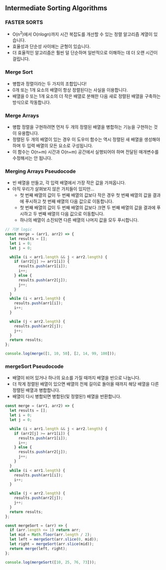## Intermediate Sorting Algorithms

### FASTER SORTS
- O(n<sup>2</sup>)에서 O(nlogn)까지 시간 복잡도를 개선할 수 있는 정렬 알고리즘 계열이 있습니다.
- 효율성과 단순성 사이에는 균형이 있습니다.
- 더 효율적인 알고리즘은 훨씬 덜 단순하며 일반적으로 이해하는 데 더 오랜 시간이 걸립니다.

### Merge Sort
- 병합과 정렬이라는 두 가지의 조합입니다!
- 0개 또는 1개 요소의 배열이 항상 정렬된다는 사실을 이용합니다.
- 배열을 0 또는 1개 요소의 더 작은 배열로 분해한 다음 새로 정렬된 배열을 구축하는 방식으로 작동합니다.

### Merge Arrays 
- 병합 정렬을 구현하려면 먼저 두 개의 정렬된 배열을 병합하는 기능을 구현하는 것이 유용합니다.
- 정렬된 두 개의 배열이 있는 경우 이 도우미 함수는 역시 정렬된 새 배열을 생성해야 하며 두 입력 배열의 모든 요소로 구성됩니다.
- 이 함수는 O(n+m) 시간과 O(n+m) 공간에서 실행되어야 하며 전달된 매개변수를 수정해서는 안 됩니다.

### Merging Arrays Pseudocode 
- 빈 배열을 만들고, 각 입력 배열에서 가장 작은 값을 가져옵니다.
- 아직 우리가 살펴보지 않은 가치들이 있지만...
  - 첫 번째 배열의 값이 두 번째 배열의 값보다 작은 경우 첫 번째 배열의 값을 결과에 푸시하고 첫 번째 배열의 다음 값으로 이동합니다.
  - 첫 번째 배열의 값이 두 번째 배열의 값보다 크면 두 번째 배열의 값을 결과에 푸시하고 두 번째 배열의 다음 값으로 이동합니다.
  - 하나의 배열이 소진되면 다른 배열의 나머지 값을 모두 푸시합니다. 

```js
// 기본 logic 
const merge = (arr1, arr2) => {
  let results = [];
  let i = 0;
  let j = 0;

  while (i < arr1.length && j < arr2.length) {
    if (arr2[j] >= arr1[i]) {
      results.push(arr1[i]);
      i++;
    } else {
      results.push(arr2[j]);
      j++;
    }
  }
  while (i < arr1.length) {
    results.push(arr1[i]);
    i++;
  }

  while (j < arr2.length) {
    results.push(arr2[j]);
    j++;
  }
  return results;
};

console.log(merge([1, 10, 50], [2, 14, 99, 100]));
```

### mergeSort Pseudocode
- 배열이 비어 있거나 하나의 요소를 가질 때까지 배열을 반으로 나눕니다.
- 더 작게 정렬된 배열이 있으면 배열의 전체 길이로 돌아올 때까지 해당 배열을 다른 정렬된 배열과 병합합니다.
- 배열이 다시 병합되면 병합된(및 정렬된!) 배열을 반환합니다.

```js
const merge = (arr1, arr2) => {
  let results = [];
  let i = 0;
  let j = 0;

  while (i < arr1.length && j < arr2.length) {
    if (arr2[j] >= arr1[i]) {
      results.push(arr1[i]);
      i++;
    } else {
      results.push(arr2[j]);
      j++;
    }
  }
  while (i < arr1.length) {
    results.push(arr1[i]);
    i++;
  }

  while (j < arr2.length) {
    results.push(arr2[j]);
    j++;
  }
  return results;
};

const mergeSort = (arr) => {
  if (arr.length <= 1) return arr;
  let mid = Math.floor(arr.length / 2);
  let left = mergeSort(arr.slice(0, mid));
  let right = mergeSort(arr.slice(mid));
  return merge(left, right);
};

console.log(mergeSort([10, 25, 76, 73]));

```